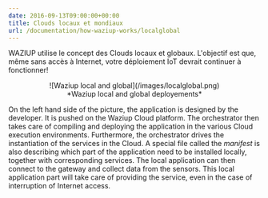 ```yaml
---
date: 2016-09-13T09:00:00+00:00
title: Clouds locaux et mondiaux
url: /documentation/how-waziup-works/localglobal
---
```


WAZIUP utilise le concept des Clouds locaux et globaux.
L'objectif est que, même sans accès à Internet, votre déploiement IoT devrait continuer à fonctionner!

<center> ![Waziup local and global](/images/localglobal.png)</center>
<center> *Waziup local and global deployements*</center>

On the left hand side of the picture, the application is designed by the developer.
It is pushed on the Waziup Cloud platform.
The orchestrator then takes care of compiling and deploying the application in the various Cloud execution environments.
Furthermore, the orchestrator drives the instantiation of the services in the Cloud.
A special file called the *manifest* is also describing which part of the application need to be installed locally, together with corresponding services.
The local application can then connect to the gateway and collect data from the sensors.
This local application part will take care of providing the service, even in the case of interruption of Internet access.
